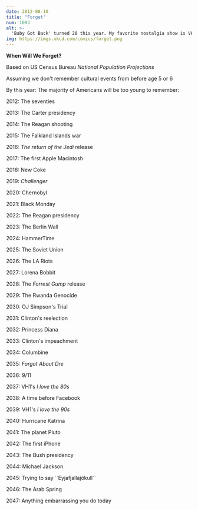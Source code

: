 ```yaml
---
date: 2012-08-10
title: "Forget"
num: 1093
alt: >-
  'Baby Got Back' turned 20 this year. My favorite nostalgia show is VH1's 'I Love The Inexorable March of Time Toward the Grave That Awaits Us All.'
img: https://imgs.xkcd.com/comics/forget.png
---
```

**When Will We Forget?**

Based on US Census Bureau *National Population Projections*

Assuming we don't remember cultural events from before age 5 or 6

By this year: The majority of Americans will be too young to remember:

2012: The seventies

2013: The Carter presidency

2014: The Reagan shooting

2015: The Falkland Islands war

2016: *The return of the Jedi* release

2017: The first Apple Macintosh

2018: New Coke

2019: *Challenger*

2020: Chernobyl

2021: Black Monday

2022: The Reagan presidency

2023: The Berlin Wall

2024: HammerTime

2025: The Soviet Union

2026: The LA Riots

2027: Lorena Bobbit

2028: The *Forrest Gump* release

2029: The Rwanda Genocide

2030: OJ Simpson's Trial

2031: Clinton's reelection

2032: Princess Diana

2033: Clinton's impeachment

2034: Columbine

2035: *Forgot About Dre*

2036: 9/11

2037: VH1's *I love the 80s*

2038: A time before Facebook

2039: VH1's *I love the 90s*

2040: Hurricane Katrina

2041: The planet Pluto

2042: The first iPhone

2043: The Bush presidency

2044: Michael Jackson

2045: Trying to say ´´Eyjafjallajökull``

2046: The Arab Spring

2047: Anything embarrassing you do today